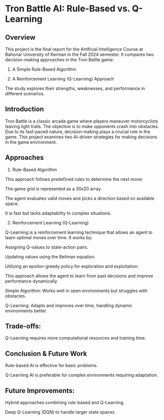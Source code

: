 # Tron Battle AI: Rule-Based vs. Q-Learning

## Overview

This project is the final report for the Artificial Intelligence Course at Bahonar University of Kerman in the Fall 2024 semester. It compares two decision-making approaches in the Tron Battle game:

1. A Simple Rule-Based Algorithm

2. A Reinforcement Learning (Q-Learning) Approach

The study explores their strengths, weaknesses, and performance in different scenarios.

## Introduction

Tron Battle is a classic arcade game where players maneuver motorcyclists leaving light trails. The objective is to make opponents crash into obstacles. Due to its fast-paced nature, decision-making plays a crucial role in the game. This project examines two AI-driven strategies for making decisions in the game environment.

## Approaches

1. Rule-Based Algorithm

This approach follows predefined rules to determine the next move:

The game grid is represented as a 30x20 array.

The agent evaluates valid moves and picks a direction based on available space.

It is fast but lacks adaptability to complex situations.

2. Reinforcement Learning (Q-Learning)

Q-Learning is a reinforcement learning technique that allows an agent to learn optimal moves over time. It works by:

Assigning Q-values to state-action pairs.

Updating values using the Bellman equation.

Utilizing an epsilon-greedy policy for exploration and exploitation.

This approach allows the agent to learn from past decisions and improve performance dynamically.

Simple Algorithm: Works well in open environments but struggles with obstacles.

Q-Learning: Adapts and improves over time, handling dynamic environments better.

## Trade-offs:
Q-Learning requires more computational resources and training time.

## Conclusion & Future Work

Rule-based AI is effective for basic problems.

Q-Learning AI is preferable for complex environments requiring adaptation.

## Future Improvements:

Hybrid approaches combining rule-based and Q-Learning.

Deep Q-Learning (DQN) to handle larger state spaces.
